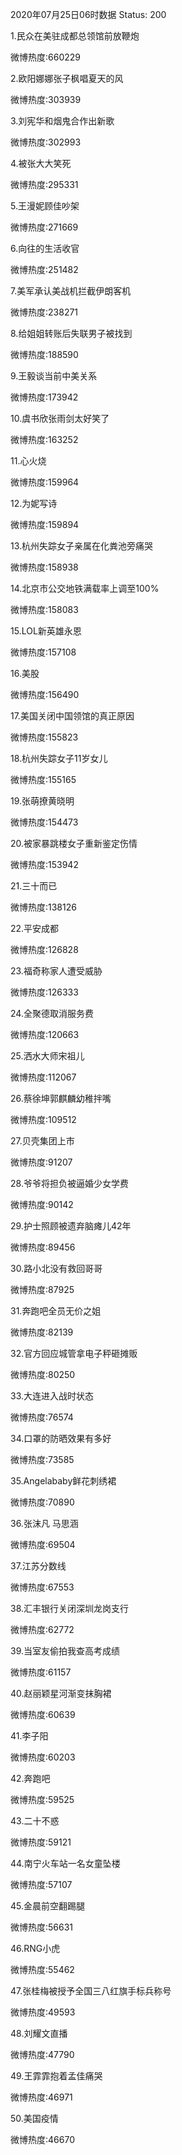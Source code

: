 2020年07月25日06时数据
Status: 200

1.民众在美驻成都总领馆前放鞭炮

微博热度:660229

2.欧阳娜娜张子枫唱夏天的风

微博热度:303939

3.刘宪华和烟鬼合作出新歌

微博热度:302993

4.被张大大笑死

微博热度:295331

5.王漫妮顾佳吵架

微博热度:271669

6.向往的生活收官

微博热度:251482

7.美军承认美战机拦截伊朗客机

微博热度:238271

8.给姐姐转账后失联男子被找到

微博热度:188590

9.王毅谈当前中美关系

微博热度:173942

10.虞书欣张雨剑太好笑了

微博热度:163252

11.心火烧

微博热度:159964

12.为妮写诗

微博热度:159894

13.杭州失踪女子亲属在化粪池旁痛哭

微博热度:158938

14.北京市公交地铁满载率上调至100%

微博热度:158083

15.LOL新英雄永恩

微博热度:157108

16.美股

微博热度:156490

17.美国关闭中国领馆的真正原因

微博热度:155823

18.杭州失踪女子11岁女儿

微博热度:155165

19.张萌撩黄晓明

微博热度:154473

20.被家暴跳楼女子重新鉴定伤情

微博热度:153942

21.三十而已

微博热度:138126

22.平安成都

微博热度:126828

23.福奇称家人遭受威胁

微博热度:126333

24.全聚德取消服务费

微博热度:120663

25.洒水大师宋祖儿

微博热度:112067

26.蔡徐坤郭麒麟幼稚拌嘴

微博热度:109512

27.贝壳集团上市

微博热度:91207

28.爷爷将担负被逼婚少女学费

微博热度:90142

29.护士照顾被遗弃脑瘫儿42年

微博热度:89456

30.路小北没有救回哥哥

微博热度:87925

31.奔跑吧全员无价之姐

微博热度:82139

32.官方回应城管拿电子秤砸摊贩

微博热度:80250

33.大连进入战时状态

微博热度:76574

34.口罩的防晒效果有多好

微博热度:73585

35.Angelababy鲜花刺绣裙

微博热度:70890

36.张沫凡 马思涵

微博热度:69504

37.江苏分数线

微博热度:67553

38.汇丰银行关闭深圳龙岗支行

微博热度:62772

39.当室友偷拍我查高考成绩

微博热度:61157

40.赵丽颖星河渐变抹胸裙

微博热度:60639

41.李子阳

微博热度:60203

42.奔跑吧

微博热度:59525

43.二十不惑

微博热度:59121

44.南宁火车站一名女童坠楼

微博热度:57107

45.金晨前空翻踢腿

微博热度:56631

46.RNG小虎

微博热度:55462

47.张桂梅被授予全国三八红旗手标兵称号

微博热度:49593

48.刘耀文直播

微博热度:47790

49.王霏霏抱着孟佳痛哭

微博热度:46971

50.美国疫情

微博热度:46670

